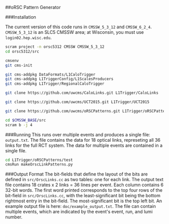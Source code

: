 ##oRSC Pattern Generator

###Installation

The current version of this code runs in `CMSSW_5_3_12` and `CMSSW_6_2_4`.
`CMSSW_5_3_12` is an SLC5 CMSSW area; at Wisconsin, you must use
`login02.hep.wisc.edu`.

```sh
scram project -n orsc5312 CMSSW CMSSW_5_3_12
cd orsc5312/src

cmsenv
git cms-init

git cms-addpkg DataFormats/L1CaloTrigger
git cms-addpkg L1TriggerConfig/L1ScalesProducers
git cms-addpkg L1Trigger/RegionalCaloTrigger

git clone https://github.com/uwcms/CaloLinks.git L1Trigger/CaloLinks

git clone https://github.com/uwcms/UCT2015.git L1Trigger/UCT2015

git clone https://github.com/uwcms/oRSCPatterns.git L1Trigger/oRSCPatterns

cd $CMSSW_BASE/src
scram b -j 4
```

###Running
This runs over multiple events and produces a single file: `output.txt`. The
file contains the data for 18 optical links, represeting all 36 links for the
full RCT system. The data for multiple events are contained in a single file.
```sh
cd L1Trigger/oRSCPatterns/test
cmsRun makeOrscLinkPatterns.py
```

###Output Format
The bit-fields that define the layout of the bits are defined in
`src/OrscLinks.cc` as two tables: one for each link. The output text file
contains 18 crates x 2 links = 36 lines per event. Each column contains 6 32-bit
words. The first word printed corresponds to the top four rows of the bit-field
in `src/OrscLinks.cc`, with the least-significant bit being the bottom rightmost
entry in the bit-field. The most-significant bit is the top left bit.  An
example output file is here: `doc/example_output.txt`. The file can contain
multiple events, which are indicated by the event's event, run, and lumi number.
